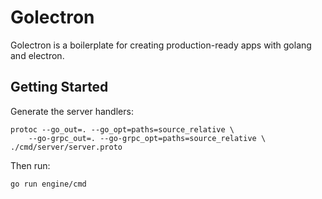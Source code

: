 # Golectron

Golectron is a boilerplate for creating production-ready apps with golang and electron.

## Getting Started 

Generate the server handlers:
```
protoc --go_out=. --go_opt=paths=source_relative \
    --go-grpc_out=. --go-grpc_opt=paths=source_relative \
./cmd/server/server.proto
```

Then run:
```
go run engine/cmd
```